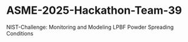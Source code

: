# ASME-2025-Hackathon-Team-39
NIST-Challenge: Monitoring and Modeling LPBF Powder Spreading Conditions
